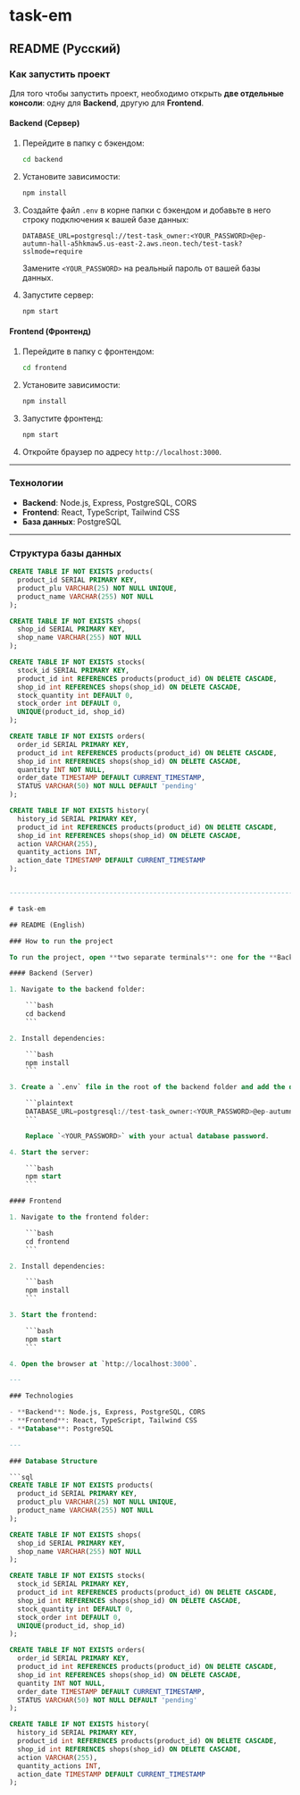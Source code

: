 # task-em

## README (Русский)

### Как запустить проект

Для того чтобы запустить проект, необходимо открыть **две отдельные консоли**: одну для **Backend**, другую для **Frontend**.

#### Backend (Сервер)

1. Перейдите в папку с бэкендом:

    ```bash
    cd backend
    ```

2. Установите зависимости:

    ```bash
    npm install
    ```

3. Создайте файл `.env` в корне папки с бэкендом и добавьте в него строку подключения к вашей базе данных:

    ```plaintext
    DATABASE_URL=postgresql://test-task_owner:<YOUR_PASSWORD>@ep-autumn-hall-a5hkmaw5.us-east-2.aws.neon.tech/test-task?sslmode=require
    ```

    Замените `<YOUR_PASSWORD>` на реальный пароль от вашей базы данных.

4. Запустите сервер:

    ```bash
    npm start
    ```

#### Frontend (Фронтенд)

1. Перейдите в папку с фронтендом:

    ```bash
    cd frontend
    ```

2. Установите зависимости:

    ```bash
    npm install
    ```

3. Запустите фронтенд:

    ```bash
    npm start
    ```

4. Откройте браузер по адресу `http://localhost:3000`.

---

### Технологии

- **Backend**: Node.js, Express, PostgreSQL, CORS
- **Frontend**: React, TypeScript, Tailwind CSS
- **База данных**: PostgreSQL

---

### Структура базы данных

```sql
CREATE TABLE IF NOT EXISTS products(
  product_id SERIAL PRIMARY KEY,
  product_plu VARCHAR(25) NOT NULL UNIQUE,
  product_name VARCHAR(255) NOT NULL
);

CREATE TABLE IF NOT EXISTS shops(
  shop_id SERIAL PRIMARY KEY,
  shop_name VARCHAR(255) NOT NULL
);

CREATE TABLE IF NOT EXISTS stocks(
  stock_id SERIAL PRIMARY KEY,
  product_id int REFERENCES products(product_id) ON DELETE CASCADE,
  shop_id int REFERENCES shops(shop_id) ON DELETE CASCADE,
  stock_quantity int DEFAULT 0,
  stock_order int DEFAULT 0,
  UNIQUE(product_id, shop_id)
);

CREATE TABLE IF NOT EXISTS orders(
  order_id SERIAL PRIMARY KEY,
  product_id int REFERENCES products(product_id) ON DELETE CASCADE,
  shop_id int REFERENCES shops(shop_id) ON DELETE CASCADE,
  quantity INT NOT NULL,
  order_date TIMESTAMP DEFAULT CURRENT_TIMESTAMP,
  STATUS VARCHAR(50) NOT NULL DEFAULT 'pending'
);

CREATE TABLE IF NOT EXISTS history(
  history_id SERIAL PRIMARY KEY,
  product_id int REFERENCES products(product_id) ON DELETE CASCADE,
  shop_id int REFERENCES shops(shop_id) ON DELETE CASCADE,
  action VARCHAR(255),
  quantity_actions INT,
  action_date TIMESTAMP DEFAULT CURRENT_TIMESTAMP
);


---------------------------------------------------------------------------

# task-em

## README (English)

### How to run the project

To run the project, open **two separate terminals**: one for the **Backend** and another for the **Frontend**.

#### Backend (Server)

1. Navigate to the backend folder:

    ```bash
    cd backend
    ```

2. Install dependencies:

    ```bash
    npm install
    ```

3. Create a `.env` file in the root of the backend folder and add the database connection string:

    ```plaintext
    DATABASE_URL=postgresql://test-task_owner:<YOUR_PASSWORD>@ep-autumn-hall-a5hkmaw5.us-east-2.aws.neon.tech/test-task?sslmode=require
    ```

    Replace `<YOUR_PASSWORD>` with your actual database password.

4. Start the server:

    ```bash
    npm start
    ```

#### Frontend

1. Navigate to the frontend folder:

    ```bash
    cd frontend
    ```

2. Install dependencies:

    ```bash
    npm install
    ```

3. Start the frontend:

    ```bash
    npm start
    ```

4. Open the browser at `http://localhost:3000`.

---

### Technologies

- **Backend**: Node.js, Express, PostgreSQL, CORS
- **Frontend**: React, TypeScript, Tailwind CSS
- **Database**: PostgreSQL

---

### Database Structure

```sql
CREATE TABLE IF NOT EXISTS products(
  product_id SERIAL PRIMARY KEY,
  product_plu VARCHAR(25) NOT NULL UNIQUE,
  product_name VARCHAR(255) NOT NULL
);

CREATE TABLE IF NOT EXISTS shops(
  shop_id SERIAL PRIMARY KEY,
  shop_name VARCHAR(255) NOT NULL
);

CREATE TABLE IF NOT EXISTS stocks(
  stock_id SERIAL PRIMARY KEY,
  product_id int REFERENCES products(product_id) ON DELETE CASCADE,
  shop_id int REFERENCES shops(shop_id) ON DELETE CASCADE,
  stock_quantity int DEFAULT 0,
  stock_order int DEFAULT 0,
  UNIQUE(product_id, shop_id)
);

CREATE TABLE IF NOT EXISTS orders(
  order_id SERIAL PRIMARY KEY,
  product_id int REFERENCES products(product_id) ON DELETE CASCADE,
  shop_id int REFERENCES shops(shop_id) ON DELETE CASCADE,
  quantity INT NOT NULL,
  order_date TIMESTAMP DEFAULT CURRENT_TIMESTAMP,
  STATUS VARCHAR(50) NOT NULL DEFAULT 'pending'
);

CREATE TABLE IF NOT EXISTS history(
  history_id SERIAL PRIMARY KEY,
  product_id int REFERENCES products(product_id) ON DELETE CASCADE,
  shop_id int REFERENCES shops(shop_id) ON DELETE CASCADE,
  action VARCHAR(255),
  quantity_actions INT,
  action_date TIMESTAMP DEFAULT CURRENT_TIMESTAMP
);
